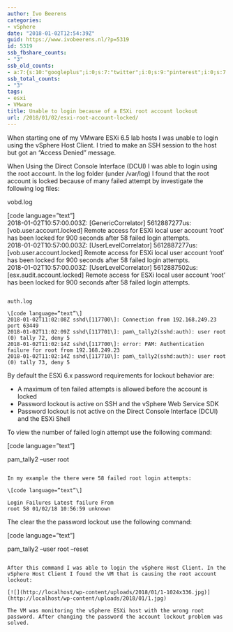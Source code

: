 ```yaml
---
author: Ivo Beerens
categories:
- vSphere
date: "2018-01-02T12:54:39Z"
guid: https://www.ivobeerens.nl/?p=5319
id: 5319
ssb_fbshare_counts:
- "3"
ssb_old_counts:
- a:7:{s:10:"googleplus";i:0;s:7:"twitter";i:0;s:9:"pinterest";i:0;s:7:"fbshare";i:0;s:8:"linkedin";i:0;s:6:"reddit";i:0;s:6:"tumblr";i:0;}
ssb_total_counts:
- "3"
tags:
- esxi
- VMware
title: Unable to login because of a ESXi root account lockout
url: /2018/01/02/esxi-root-account-locked/
---
```


When starting one of my VMware ESXi 6.5 lab hosts I was unable to login using the vSphere Host Client. I tried to make an SSH session to the host but got an “Access Denied” message.

When Using the Direct Console Interface (DCUI) I was able to login using the root account. In the log folder (under /var/log) I found that the root account is locked because of many failed attempt by investigate the following log files:

vobd.log

\[code language=”text”\]  
2018-01-02T10:57:00.003Z: \[GenericCorrelator\] 5612887277us: \[vob.user.account.locked\] Remote access for ESXi local user account ‘root’ has been locked for 900 seconds after 58 failed login attempts.  
2018-01-02T10:57:00.003Z: \[UserLevelCorrelator\] 5612887277us: \[vob.user.account.locked\] Remote access for ESXi local user account ‘root’ has been locked for 900 seconds after 58 failed login attempts.  
2018-01-02T10:57:00.003Z: \[UserLevelCorrelator\] 5612887502us: \[esx.audit.account.locked\] Remote access for ESXi local user account ‘root’ has been locked for 900 seconds after 58 failed login attempts.  
```

auth.log

\[code language=”text”\]  
2018-01-02T11:02:08Z sshd\[117700\]: Connection from 192.168.249.23 port 63449  
2018-01-02T11:02:09Z sshd\[117701\]: pam\_tally2(sshd:auth): user root (0) tally 72, deny 5  
2018-01-02T11:02:14Z sshd\[117700\]: error: PAM: Authentication failure for root from 192.168.249.23  
2018-01-02T11:02:14Z sshd\[117710\]: pam\_tally2(sshd:auth): user root (0) tally 73, deny 5  
```

By default the ESXi 6.x password requirements for lockout behavior are:

- A maximum of ten failed attempts is allowed before the account is locked
- Password lockout is active on SSH and the vSphere Web Service SDK
- Password lockout is not active on the Direct Console Interface (DCUI) and the ESXi Shell

To view the number of failed login attempt use the following command:

\[code language=”text”\]

pam\_tally2 –user root

```

In my example the there were 58 failed root login attempts:

\[code language=”text”\]

Login Failures Latest failure From  
root 58 01/02/18 10:56:59 unknown

```

The clear the the password lockout use the following command:

\[code language=”text”\]

pam\_tally2 –user root –reset

```

After this command I was able to login the vSphere Host Client. In the vSphere Host Client I found the VM that is causing the root account lockout:

[![](http://localhost/wp-content/uploads/2018/01/1-1024x336.jpg)](http://localhost/wp-content/uploads/2018/01/1.jpg)

The VM was monitoring the vSphere ESXi host with the wrong root password. After changing the password the account lockout problem was solved.
